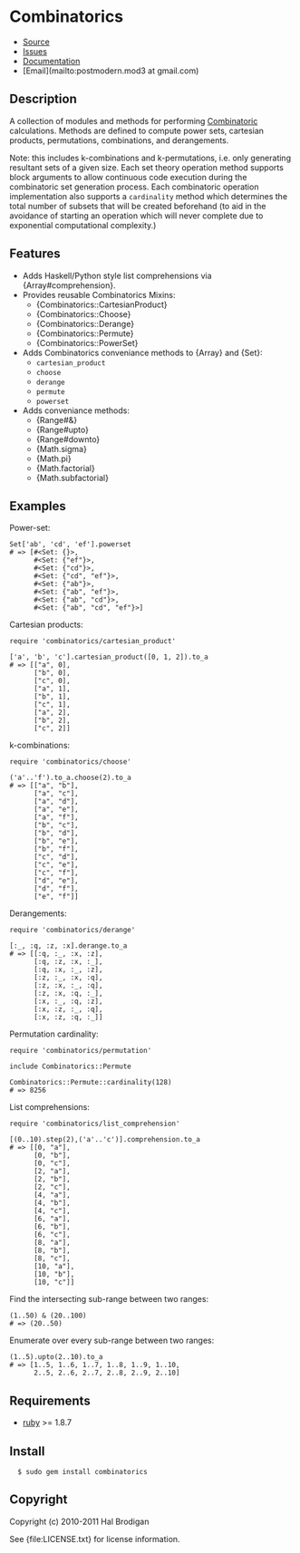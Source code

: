 # Combinatorics

* [Source](http://github.com/postmodern/combinatorics)
* [Issues](http://github.com/postmodern/combinatorics/issues)
* [Documentation](http://rubydoc.info/gems/combinatorics)
* [Email](mailto:postmodern.mod3 at gmail.com)

## Description

A collection of modules and methods for performing
[Combinatoric](http://en.wikipedia.org/wiki/Combinatoric) calculations.
Methods are defined to compute power sets, cartesian products, permutations, 
combinations, and derangements.

Note: this includes k-combinations and k-permutations, i.e. only generating
resultant sets of a given size. Each set theory operation method supports block 
arguments to allow continuous code execution during the combinatoric set
generation process. Each combinatoric operation implementation also supports a
`cardinality` method which determines the total number of subsets that will be
created beforehand (to aid in the avoidance of starting an operation which will 
never complete due to exponential computational complexity.)

## Features

* Adds Haskell/Python style list comprehensions via {Array#comprehension}.
* Provides reusable Combinatorics Mixins:
  * {Combinatorics::CartesianProduct}
  * {Combinatorics::Choose}
  * {Combinatorics::Derange}
  * {Combinatorics::Permute}
  * {Combinatorics::PowerSet}
* Adds Combinatorics conveniance methods to {Array} and {Set}:
  * `cartesian_product`
  * `choose`
  * `derange`
  * `permute`
  * `powerset`
* Adds conveniance methods:
  * {Range#&}
  * {Range#upto}
  * {Range#downto}
  * {Math.sigma}
  * {Math.pi}
  * {Math.factorial}
  * {Math.subfactorial}

## Examples

Power-set:

    Set['ab', 'cd', 'ef'].powerset
    # => [#<Set: {}>,
          #<Set: {"ef"}>,
          #<Set: {"cd"}>,
          #<Set: {"cd", "ef"}>,
          #<Set: {"ab"}>,
          #<Set: {"ab", "ef"}>,
          #<Set: {"ab", "cd"}>,
          #<Set: {"ab", "cd", "ef"}>]

Cartesian products:

    require 'combinatorics/cartesian_product'
    
    ['a', 'b', 'c'].cartesian_product([0, 1, 2]).to_a
    # => [["a", 0], 
          ["b", 0], 
          ["c", 0], 
          ["a", 1], 
          ["b", 1], 
          ["c", 1], 
          ["a", 2], 
          ["b", 2], 
          ["c", 2]]

k-combinations:

    require 'combinatorics/choose'

    ('a'..'f').to_a.choose(2).to_a
    # => [["a", "b"], 
          ["a", "c"], 
          ["a", "d"], 
          ["a", "e"], 
          ["a", "f"], 
          ["b", "c"], 
          ["b", "d"], 
          ["b", "e"], 
          ["b", "f"], 
          ["c", "d"], 
          ["c", "e"], 
          ["c", "f"], 
          ["d", "e"], 
          ["d", "f"], 
          ["e", "f"]]

Derangements:

    require 'combinatorics/derange'
    
    [:_, :q, :z, :x].derange.to_a
    # => [[:q, :_, :x, :z], 
          [:q, :z, :x, :_], 
          [:q, :x, :_, :z], 
          [:z, :_, :x, :q], 
          [:z, :x, :_, :q], 
          [:z, :x, :q, :_], 
          [:x, :_, :q, :z], 
          [:x, :z, :_, :q], 
          [:x, :z, :q, :_]]

Permutation cardinality:

    require 'combinatorics/permutation'
    
    include Combinatorics::Permute
    
    Combinatorics::Permute::cardinality(128)
    # => 8256

List comprehensions:

    require 'combinatorics/list_comprehension'

    [(0..10).step(2),('a'..'c')].comprehension.to_a
    # => [[0, "a"],
          [0, "b"],
          [0, "c"],
          [2, "a"],
          [2, "b"],
          [2, "c"],
          [4, "a"],
          [4, "b"],
          [4, "c"],
          [6, "a"],
          [6, "b"],
          [6, "c"],
          [8, "a"],
          [8, "b"],
          [8, "c"],
          [10, "a"],
          [10, "b"],
          [10, "c"]]

Find the intersecting sub-range between two ranges:

    (1..50) & (20..100)
    # => (20..50)

Enumerate over every sub-range between two ranges:

    (1..5).upto(2..10).to_a
    # => [1..5, 1..6, 1..7, 1..8, 1..9, 1..10,
          2..5, 2..6, 2..7, 2..8, 2..9, 2..10]

## Requirements

* [ruby](http://www.ruby-lang.org/) >= 1.8.7

## Install

      $ sudo gem install combinatorics

## Copyright

Copyright (c) 2010-2011 Hal Brodigan

See {file:LICENSE.txt} for license information.
